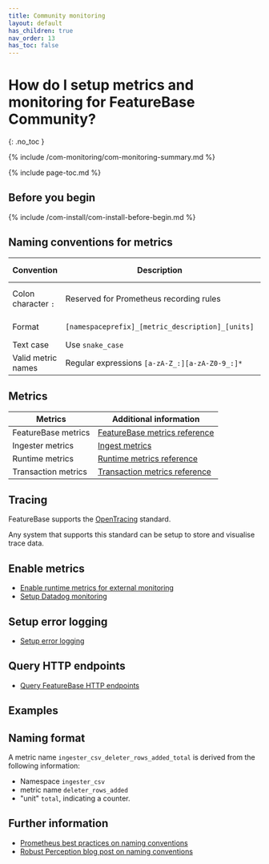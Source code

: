 ```yaml
---
title: Community monitoring
layout: default
has_children: true
nav_order: 13
has_toc: false
---
```


# How do I setup metrics and monitoring for FeatureBase Community?
{: .no_toc }

{% include /com-monitoring/com-monitoring-summary.md %}

{% include page-toc.md %}

## Before you begin

{% include /com-install/com-install-before-begin.md %}

## Naming conventions for metrics

| Convention | Description | Additional information |
|---|---|---|
| Colon character `:` | Reserved for Prometheus recording rules | [Learn about Prometheus recording rules](https://prometheus.io/docs/practices/rules/){:target="_blank"} |
| Format | `[namespaceprefix]_[metric_description]_[units]` | [Naming format example](#naming-format) |
| Text case | Use `snake_case` |  |
| Valid metric names | Regular expressions `[a-zA-Z_:][a-zA-Z0-9_:]*` |  |

## Metrics

| Metrics | Additional information |
|---|---|
| FeatureBase metrics | [FeatureBase metrics reference](/docs/community/com-monitoring/com-monitoring-metrics-fb) |
| Ingester metrics | [Ingest metrics](/docs/community/com-monitoring/com-monitoring-metrics-ingest) |
| Runtime metrics | [Runtime metrics reference](/docs/community/com-monitoring/com-monitoring-metrics-runtime) |
| Transaction metrics | [Transaction metrics reference](/docs/community/com-monitoring/com-monitoring-metrics-transaction) |

## Tracing

FeatureBase supports the [OpenTracing](https://opentracing.io/) standard.

Any system that supports this standard can be setup to store and visualise trace data.

## Enable metrics

* [Enable runtime metrics for external monitoring](/docs/community/com-monitoring/com-monitoring-metrics-runtime-enable)
* [Setup Datadog monitoring](/docs/community/com-monitoring/com-monitoring-datadog)

## Setup error logging

* [Setup error logging](/docs/community/com-monitoring/com-monitoring-log-setup)

## Query HTTP endpoints

* [Query FeatureBase HTTP endpoints](/docs/community/com-monitoring/com-monitoring-endpoints)

## Examples

## Naming format

A metric name `ingester_csv_deleter_rows_added_total` is derived from the following information:

* Namespace `ingester_csv`
* metric name `deleter_rows_added`
* "unit" `total`, indicating a counter.

## Further information

* [Prometheus best practices on naming conventions](https://prometheus.io/docs/practices/naming/)
* [Robust Perception blog post on naming conventions](https://www.robustperception.io/on-the-naming-of-things)
